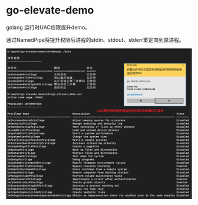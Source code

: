 # go-elevate-demo

golang 运行时UAC权限提升demo。

通过NamedPipe将提升权限后进程的stdin、stdout、stderr重定向到原进程。

![demo](assets/demo.png)